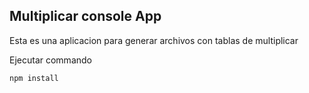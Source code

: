 ## Multiplicar console App

Esta es una aplicacion para generar archivos con tablas de multiplicar

Ejecutar commando

```
npm install
```
